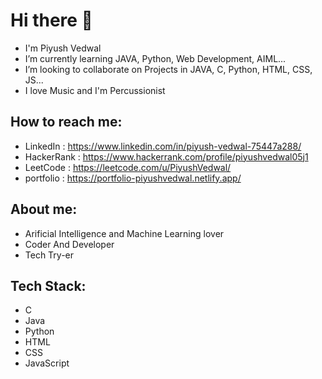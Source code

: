 # Hi there 👋

-  I'm Piyush Vedwal 
-  I’m currently learning JAVA, Python, Web Development, AIML...
-  I’m looking to collaborate on Projects in JAVA, C, Python, HTML, CSS, JS...
-  I love Music and I'm Percussionist
## How to reach me:
  -  LinkedIn   : https://www.linkedin.com/in/piyush-vedwal-75447a288/
  -  HackerRank : https://www.hackerrank.com/profile/piyushvedwal05j1
  -  LeetCode   : https://leetcode.com/u/PiyushVedwal/
  -  portfolio   : https://portfolio-piyushvedwal.netlify.app/


## About me:
- Arificial Intelligence and Machine Learning lover
- Coder And Developer
- Tech Try-er

## Tech Stack:
- C
- Java
- Python
- HTML
- CSS
- JavaScript

 
